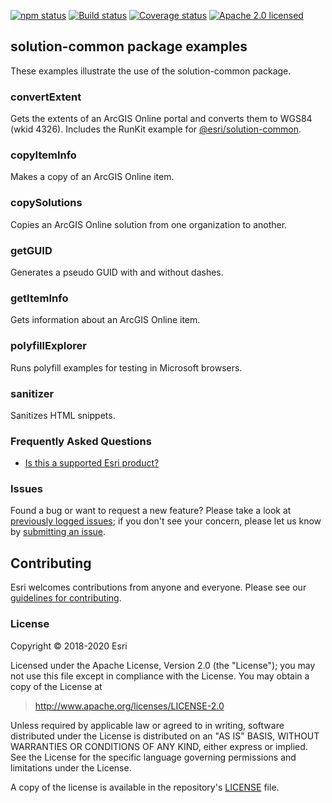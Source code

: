 [![npm status][npm-img]][npm-url]
[![Build status][travis-img]][travis-url]
[![Coverage status][coverage-img]][coverage-url]
[![Apache 2.0 licensed][license-img]][license-url]

[npm-img]: https://img.shields.io/npm/v/@esri/solution-common.svg?style=round-square&color=blue
[npm-url]: https://www.npmjs.com/package/@esri/solution-common
[travis-img]: https://img.shields.io/travis/Esri/solution.js/develop.svg
[travis-url]: https://travis-ci.org/Esri/solution.js
[coverage-img]: https://coveralls.io/repos/github/Esri/solution.js/badge.svg
[coverage-url]: https://coveralls.io/github/Esri/solution.js
[license-img]: https://img.shields.io/badge/license-Apache%202.0-blue.svg
[license-url]: #license

## solution-common package examples

These examples illustrate the use of the solution-common package.

### convertExtent

Gets the extents of an ArcGIS Online portal and converts them to WGS84 (wkid 4326).
Includes the RunKit example for [@esri/solution-common](https://www.npmjs.com/package/@esri/solution-common).

### copyItemInfo

Makes a copy of an ArcGIS Online item.

### copySolutions

Copies an ArcGIS Online solution from one organization to another.

### getGUID

Generates a pseudo GUID with and without dashes.

### getItemInfo

Gets information about an ArcGIS Online item.

### polyfillExplorer

Runs polyfill examples for testing in Microsoft browsers.

### sanitizer

Sanitizes HTML snippets.

### Frequently Asked Questions

* [Is this a supported Esri product?](../../../docs/FAQ.md#is-this-a-supported-esri-product)

### Issues

Found a bug or want to request a new feature? Please take a look at [previously logged issues](https://github.com/Esri/solution.js/issues);
if you don't see your concern, please let us know by [submitting an issue](https://github.com/Esri/solution.js/issues/new).

## Contributing

Esri welcomes contributions from anyone and everyone. Please see our [guidelines for contributing](CONTRIBUTING.md).

### License

Copyright &copy; 2018-2020 Esri

Licensed under the Apache License, Version 2.0 (the "License");
you may not use this file except in compliance with the License.
You may obtain a copy of the License at

> http://www.apache.org/licenses/LICENSE-2.0

Unless required by applicable law or agreed to in writing, software
distributed under the License is distributed on an "AS IS" BASIS,
WITHOUT WARRANTIES OR CONDITIONS OF ANY KIND, either express or implied.
See the License for the specific language governing permissions and
limitations under the License.

A copy of the license is available in the repository's [LICENSE](./LICENSE) file.
